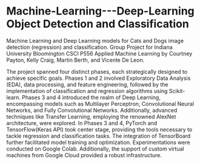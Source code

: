 # Machine-Learning---Deep-Learning Object Detection and Classification

Machine Learning and Deep Learning models for Cats and Dogs image detection (regression) and classification.
Group Project for Indiana University Bloomington CSCI P556 Applied Machine Learning by Courtney Payton, Kelly Craig, Martin Berth, and Vicente De Leon.

The project spanned four distinct phases, each strategically designed to achieve specific goals. Phases 1 and 2 involved Exploratory Data Analysis (EDA), data processing, and feature engineering, followed by the implementation of classification and regression algorithms using Scikit-learn. Phases 3 and 4 introduced the realm of Deep Learning, encompassing models such as Multilayer Perceptron, Convolutional Neural Networks, and Fully Convolutional Networks. Additionally, advanced techniques like Transfer Learning, employing the renowned AlexNet architecture, were explored. In Phases 3 and 4, PyTorch and TensorFlow(Keras API) took center stage, providing the tools necessary to tackle regression and classification tasks. The integration of TensorBoard further facilitated model training and optimization. Experimentations were conducted on Google Colab. Additionally, the support of custom virtual machines from Google Cloud provided a robust infrastructure.
